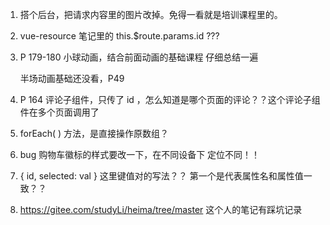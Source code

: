 1. 搭个后台，把请求内容里的图片改掉。免得一看就是培训课程里的。

2. vue-resource 笔记里的 this.$route.params.id  ???

   

3. P 179-180  小球动画，结合前面动画的基础课程 仔细总结一遍

   半场动画基础还没看，P49

4. P 164 评论子组件，只传了 id ，怎么知道是哪个页面的评论？？这个评论子组件在多个页面调用了 

5. forEach( ) 方法，是直接操作原数组？

6. bug  购物车徽标的样式要改一下，在不同设备下 定位不同！！

   

7. { id, selected: val }  这里键值对的写法？？  第一个是代表属性名和属性值一致？？

8. https://gitee.com/studyLi/heima/tree/master   这个人的笔记有踩坑记录
